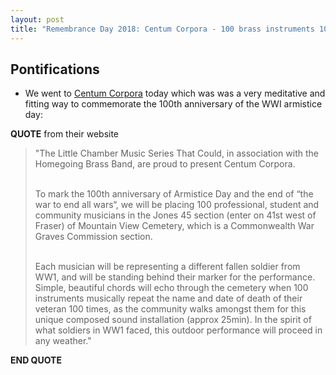 ```yaml
---
layout: post
title: "Remembrance Day 2018: Centum Corpora - 100 brass instruments 100 repeats of a musical phrase for 100 WWI soldiers"
---
```


## Pontifications

* We went to [Centum Corpora](http://littlechambermusic.com/centum-corpora/) today which was was a very meditative and fitting way to commemorate the 100th anniversary of the WWI armistice day:

**QUOTE** from their website

<blockquote>

"The Little Chamber Music Series That Could, in association with the Homegoing Brass Band, are proud to present Centum Corpora.<br /><br />

To mark the 100th anniversary of Armistice Day and the end of “the war to end all wars“, we will be placing 100 professional, student and community musicians in the Jones 45 section (enter on 41st west of Fraser) of Mountain View Cemetery, which is a Commonwealth War Graves Commission section.<br /><br />

Each musician will be representing a different fallen soldier from WW1, and will be standing behind their marker for the performance. Simple, beautiful chords will echo through the cemetery when 100 instruments musically repeat the name and date of death of their veteran 100 times, as the community walks amongst them for this unique composed sound installation (approx 25min). In the spirit of what soldiers in WW1 faced, this outdoor performance will proceed in any weather."

</blockquote>


**END QUOTE**
